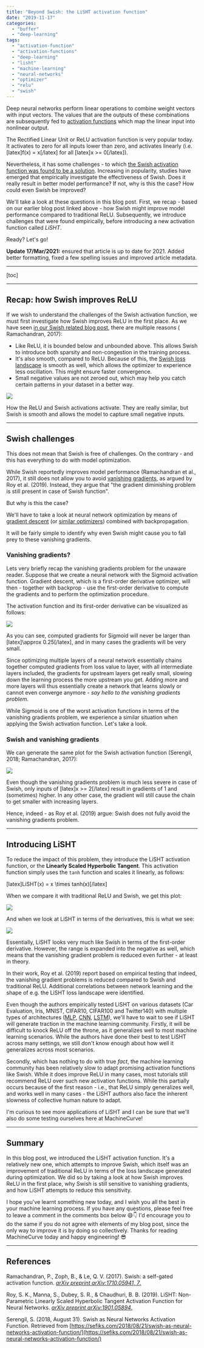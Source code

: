 ```yaml
---
title: "Beyond Swish: the LiSHT activation function"
date: "2019-11-17"
categories:
  - "buffer"
  - "deep-learning"
tags:
  - "activation-function"
  - "activation-functions"
  - "deep-learning"
  - "lisht"
  - "machine-learning"
  - "neural-networks"
  - "optimizer"
  - "relu"
  - "swish"
---
```


Deep neural networks perform linear operations to combine weight vectors with input vectors. The values that are the outputs of these combinations are subsequently fed to [activation functions](https://www.machinecurve.com/index.php/2019/09/04/relu-sigmoid-and-tanh-todays-most-used-activation-functions/) which map the linear input into nonlinear output.

The Rectified Linear Unit or ReLU activation function is very popular today. It activates to zero for all inputs lower than zero, and activates linearly (i.e. \[latex\]f(x) = x\[/latex\] for all \[latex\]x >= 0\[/latex\]).

Nevertheless, it has some challenges - to which [the Swish activation function was found to be a solution](https://www.machinecurve.com/index.php/2019/05/30/why-swish-could-perform-better-than-relu/). Increasing in popularity, studies have emerged that empirically investigate the effectiveness of Swish. Does it really result in better model performance? If not, why is this the case? How could even Swish be improved?

We'll take a look at these questions in this blog post. First, we recap - based on our earlier blog post linked above - how Swish might improve model performance compared to traditional ReLU. Subsequently, we introduce challenges that were found empirically, before introducing a new activation function called _LiSHT_.

Ready? Let's go!

**Update 17/Mar/2021:** ensured that article is up to date for 2021. Added better formatting, fixed a few spelling issues and improved article metadata.

* * *

\[toc\]

* * *

## Recap: how Swish improves ReLU

If we wish to understand the challenges of the Swish activation function, we must first investigate how Swish improves ReLU in the first place. As we have seen [in our Swish related blog post](https://www.machinecurve.com/index.php/2019/05/30/why-swish-could-perform-better-than-relu/), there are multiple reasons ( Ramachandran, 2017):

- Like ReLU, it is bounded below and unbounded above. This allows Swish to introduce both sparsity and non-congestion in the training process.
- It's also smooth, compared to ReLU. Because of this, the [Swish loss landscape](https://www.machinecurve.com/index.php/2019/11/03/extensions-to-gradient-descent-from-momentum-to-adabound/) is smooth as well, which allows the optimizer to experience less oscillation. This might ensure faster convergence.
- Small negative values are not zeroed out, which may help you catch certain patterns in your dataset in a better way.

[![](images/relu_swish-1024x511.png)](https://www.machinecurve.com/wp-content/uploads/2019/11/relu_swish.png)

How the ReLU and Swish activations activate. They are really similar, but Swish is smooth and allows the model to capture small negative inputs.

* * *

## Swish challenges

This does not mean that Swish is free of challenges. On the contrary - and this has everything to do with model optimization.

While Swish reportedly improves model performance (Ramachandran et al., 2017), it still does not allow you to avoid [vanishing gradients](https://www.machinecurve.com/index.php/2019/08/30/random-initialization-vanishing-and-exploding-gradients/), as argued by Roy et al. (2019). Instead, they argue that "the gradient diminishing problem is still present in case of Swish function".

But why is this the case?

We'll have to take a look at neural network optimization by means of [gradient descent](https://www.machinecurve.com/index.php/2019/10/24/gradient-descent-and-its-variants/) (or [similar optimizers](https://www.machinecurve.com/index.php/2019/11/03/extensions-to-gradient-descent-from-momentum-to-adabound/)) combined with backpropagation.

It will be fairly simple to identify why even Swish might cause you to fall prey to these vanishing gradients.

### Vanishing gradients?

Lets very briefly recap the vanishing gradients problem for the unaware reader. Suppose that we create a neural network with the Sigmoid activation function. Gradient descent, which is a first-order derivative optimizer, will then - together with backprop - use the first-order derivative to compute the gradients and to perform the optimization procedure.

The activation function and its first-order derivative can be visualized as follows:

[![](images/sigmoid_deriv-1024x511.png)](https://www.machinecurve.com/wp-content/uploads/2019/11/sigmoid_deriv.png)

As you can see, computed gradients for Sigmoid will never be larger than \[latex\]\\approx 0.25\[/latex\], and in many cases the gradients will be very small.

Since optimizing multiple layers of a neural network essentially chains together computed gradients from loss value to layer, with all intermediate layers included, the gradients for upstream layers get really small, slowing down the learning process the more upstream you get. Adding more and more layers will thus essentially create a network that learns slowly or cannot even converge anymore - _say hello to the vanishing gradients problem_.

While Sigmoid is one of the worst activation functions in terms of the vanishing gradients problem, we experience a similar situation when applying the Swish activation function. Let's take a look.

### Swish and vanishing gradients

We can generate the same plot for the Swish activation function (Serengil, 2018; Ramachandran, 2017):

[![](images/swish_deriv-1024x511.png)](https://www.machinecurve.com/wp-content/uploads/2019/11/swish_deriv.png)

Even though the vanishing gradients problem is much less severe in case of Swish, only inputs of \[latex\]x >= 2\[/latex\] result in gradients of 1 and (sometimes) higher. In any other case, the gradient will still cause the chain to get smaller with increasing layers.

Hence, indeed - as Roy et al. (2019) argue: Swish does not fully avoid the vanishing gradients problem.

* * *

## Introducing LiSHT

To reduce the impact of this problem, they introduce the LiSHT activation function, or the **Linearly Scaled Hyperbolic Tangent**. This activation function simply uses the `tanh` function and scales it linearly, as follows:

\[latex\]LiSHT(x) = x \\times tanh(x)\[/latex\]

When we compare it with traditional ReLU and Swish, we get this plot:

[![](images/lisht_visualized-1024x511.png)](https://www.machinecurve.com/wp-content/uploads/2019/11/lisht_visualized.png)

And when we look at LiSHT in terms of the derivatives, this is what we see:

[![](images/lisht_derivs-1024x511.png)](https://www.machinecurve.com/wp-content/uploads/2019/11/lisht_derivs.png)

Essentially, LiSHT looks very much like Swish in terms of the first-order derivative. However, the range is expanded into the negative as well, which means that the vanishing gradient problem is reduced even further - at least in theory.

In their work, Roy et al. (2019) report based on empirical testing that indeed, the vanishing gradient problems is reduced compared to Swish and traditional ReLU. Additional correlations between network learning and the shape of e.g. the LiSHT loss landscape were identified.

Even though the authors empirically tested LiSHT on various datasets (Car Evaluation, Iris, MNIST, CIFAR10, CIFAR100 and Twitter140) with multiple types of architectures ([MLP](https://www.machinecurve.com/index.php/2019/07/27/how-to-create-a-basic-mlp-classifier-with-the-keras-sequential-api/), [CNN](https://www.machinecurve.com/index.php/2020/03/30/how-to-use-conv2d-with-keras/), [LSTM](https://www.machinecurve.com/index.php/2020/12/29/a-gentle-introduction-to-long-short-term-memory-networks-lstm/)), we'll have to wait to see if LiSHT will generate traction in the machine learning community. Firstly, it will be difficult to knock ReLU off the throne, as it generalizes well to most machine learning scenarios. While the authors have done their best to test LiSHT across many settings, we still don't know enough about how well it generalizes across most scenarios.

Secondly, which has nothing to do with true _fact_, the machine learning community has been relatively slow to adapt promising activation functions like Swish. While it does improve ReLU in many cases, most tutorials still recommend ReLU over such new activation functions. While this partially occurs because of the first reason - i.e., that ReLU simply generalizes well, and works well in many cases - the LiSHT authors also face the inherent slowness of collective human nature to adapt.

I'm curious to see more applications of LiSHT and I can be sure that we'll also do some testing ourselves here at MachineCurve!

* * *

## Summary

In this blog post, we introduced the LiSHT activation function. It's a relatively new one, which attempts to improve Swish, which itself was an improvement of traditional ReLU in terms of the loss landscape generated during optimization. We did so by taking a look at how Swish improves ReLU in the first place, why Swish is still sensitive to vanishing gradients, and how LiSHT attempts to reduce this sensitivity.

I hope you've learnt something new today, and I wish you all the best in your machine learning process. If you have any questions, please feel free to leave a comment in the comments box below 😄👇 I'd encourage you to do the same if you do not agree with elements of my blog post, since the only way to improve it is by doing so collectively. Thanks for reading MachineCurve today and happy engineering! 😎

* * *

## References

Ramachandran, P., Zoph, B., & Le, Q. V. (2017). Swish: a self-gated activation function. [_arXiv preprint arXiv:1710.05941_, _7_.](https://www.semanticscholar.org/paper/Swish%3A-a-Self-Gated-Activation-Function-Ramachandran-Zoph/4f57f486adea0bf95c252620a4e8af39232ef8bc)

Roy, S. K., Manna, S., Dubey, S. R., & Chaudhuri, B. B. (2019). LiSHT: Non-Parametric Linearly Scaled Hyperbolic Tangent Activation Function for Neural Networks. [_arXiv preprint arXiv:1901.05894_.](https://arxiv.org/abs/1901.05894)

Serengil, S. (2018, August 31). Swish as Neural Networks Activation Function. Retrieved from [https://sefiks.com/2018/08/21/swish-as-neural-networks-activation-function/](https://sefiks.com/2018/08/21/swish-as-neural-networks-activation-function/)
